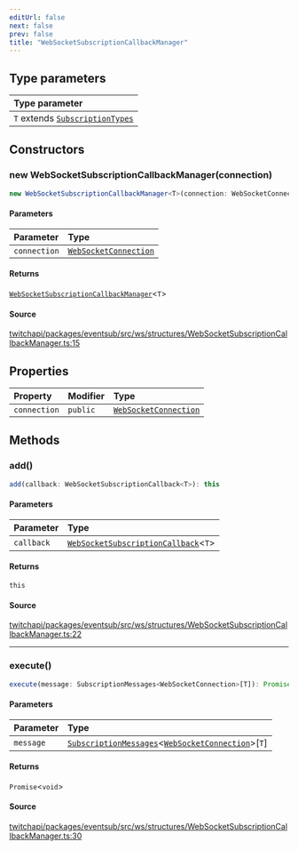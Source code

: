 ```yaml
---
editUrl: false
next: false
prev: false
title: "WebSocketSubscriptionCallbackManager"
---
```


## Type parameters

| Type parameter |
| :------ |
| `T` extends [`SubscriptionTypes`](../enumerations/SubscriptionTypes.md) |

## Constructors

### new WebSocketSubscriptionCallbackManager(connection)

```ts
new WebSocketSubscriptionCallbackManager<T>(connection: WebSocketConnection): WebSocketSubscriptionCallbackManager<T>
```

#### Parameters

| Parameter | Type |
| :------ | :------ |
| `connection` | [`WebSocketConnection`](WebSocketConnection.md) |

#### Returns

[`WebSocketSubscriptionCallbackManager`](WebSocketSubscriptionCallbackManager.md)\<`T`\>

#### Source

[twitchapi/packages/eventsub/src/ws/structures/WebSocketSubscriptionCallbackManager.ts:15](https://github.com/pablornc/twitchapi//blob/b274026/packages/eventsub/src/ws/structures/WebSocketSubscriptionCallbackManager.ts#L15)

## Properties

| Property | Modifier | Type |
| :------ | :------ | :------ |
| `connection` | `public` | [`WebSocketConnection`](WebSocketConnection.md) |

## Methods

### add()

```ts
add(callback: WebSocketSubscriptionCallback<T>): this
```

#### Parameters

| Parameter | Type |
| :------ | :------ |
| `callback` | [`WebSocketSubscriptionCallback`](../type-aliases/WebSocketSubscriptionCallback.md)\<`T`\> |

#### Returns

`this`

#### Source

[twitchapi/packages/eventsub/src/ws/structures/WebSocketSubscriptionCallbackManager.ts:22](https://github.com/pablornc/twitchapi//blob/b274026/packages/eventsub/src/ws/structures/WebSocketSubscriptionCallbackManager.ts#L22)

***

### execute()

```ts
execute(message: SubscriptionMessages<WebSocketConnection>[T]): Promise<void>
```

#### Parameters

| Parameter | Type |
| :------ | :------ |
| `message` | [`SubscriptionMessages`](../interfaces/SubscriptionMessages.md)\<[`WebSocketConnection`](WebSocketConnection.md)\>\[`T`\] |

#### Returns

`Promise`\<`void`\>

#### Source

[twitchapi/packages/eventsub/src/ws/structures/WebSocketSubscriptionCallbackManager.ts:30](https://github.com/pablornc/twitchapi//blob/b274026/packages/eventsub/src/ws/structures/WebSocketSubscriptionCallbackManager.ts#L30)

